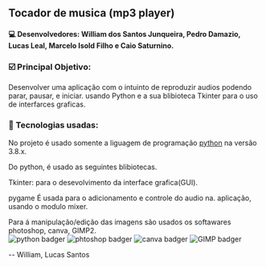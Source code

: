 ﻿## Tocador de musica (mp3 player)

#### :computer:  Desenvolvedores: William dos Santos Junqueira, Pedro Damazio, Lucas Leal, Marcelo Isold Filho e Caio Saturnino.
           
### :ballot_box_with_check: Principal Objetivo: 
<P>
Desenvolver uma aplicação com o intuinto de reproduzir audios podendo parar, pausar, e iniciar. usando Python e a sua blibioteca Tkinter para o uso de interfarces graficas.</p>
  
### :wrench: Tecnologias usadas:
<p>
No projeto é usado somente a liguagem de programação <a href="https://www.python.org/">python</a> na versão 3.8.x.</p>
<p>
Do python, é usado as seguintes blibiotecas.

Tkinter:  para o desevolvimento da interface grafica(GUI).

pygame É usada para o adicionamento e controle do audio na. aplicação, usando o modulo mixer.
</p>

<p> Para á manipulação/edição das imagens são usados os softawares photoshop, canva, GIMP2.
<br>
<img src="https://img.shields.io/badge/Python-3776AB?style=for-the-badge&logo=python&logoColor=white" alt="python badger">
<img src="https://img.shields.io/badge/Adobe%20Photoshop-31A8FF?style=for-the-badge&logo=Adobe%20Photoshop&logoColor=black" alt="phtoshop badger">
<img src="https://img.shields.io/badge/Canva-%2300C4CC.svg?&style=for-the-badge&logo=Canva&logoColor=white" alt="canva badger">
<img src="https://img.shields.io/badge/gimp-5C5543?style=for-the-badge&logo=gimp&logoColor=white" alt="GIMP badger">


-- William, Lucas Santos
